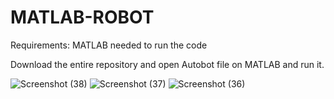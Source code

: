 # MATLAB-ROBOT
Requirements: MATLAB needed to run the code

Download the entire repository and open Autobot file on MATLAB and run it.

![Screenshot (38)](https://user-images.githubusercontent.com/63878323/79705776-bb144200-826b-11ea-9758-5302863afb63.png)
![Screenshot (37)](https://user-images.githubusercontent.com/63878323/79705778-bbacd880-826b-11ea-8dd7-8cebe352b327.png)
![Screenshot (36)](https://user-images.githubusercontent.com/63878323/79705779-bbacd880-826b-11ea-88d6-2b36aca5c451.png)

